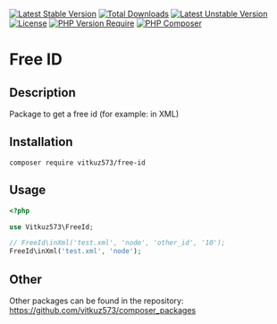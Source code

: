 [![Latest Stable Version](http://poser.pugx.org/vitkuz573/free-id/v)](https://packagist.org/packages/vitkuz573/free-id) [![Total Downloads](http://poser.pugx.org/vitkuz573/free-id/downloads)](https://packagist.org/packages/vitkuz573/free-id) [![Latest Unstable Version](http://poser.pugx.org/vitkuz573/free-id/v/unstable)](https://packagist.org/packages/vitkuz573/free-id) [![License](http://poser.pugx.org/vitkuz573/free-id/license)](https://packagist.org/packages/vitkuz573/free-id) [![PHP Version Require](http://poser.pugx.org/vitkuz573/free-id/require/php)](https://packagist.org/packages/vitkuz573/free-id)
[![PHP Composer](https://github.com/vitkuz573/free-id/actions/workflows/php.yml/badge.svg)](https://github.com/vitkuz573/free-id/actions/workflows/php.yml)

# Free ID
## Description

Package to get a free id (for example: in XML)

## Installation

```composer require vitkuz573/free-id```

## Usage

```php
<?php

use Vitkuz573\FreeId;

// FreeId\inXml('test.xml', 'node', 'other_id', '10');
FreeId\inXml('test.xml', 'node');
```

## Other

Other packages can be found in the repository: https://github.com/vitkuz573/composer_packages

